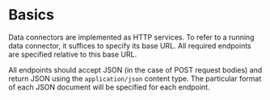 # Basics

Data connectors are implemented as HTTP services. To refer to a running data connector, it suffices to specify its base URL. All required endpoints are specified relative to this base URL.

All endpoints should accept JSON (in the case of POST request bodies) and return JSON using the `application/json` content type. The particular format of each JSON document will be specified for each endpoint.
